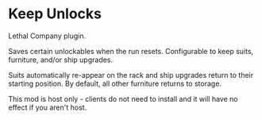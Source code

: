 # Keep Unlocks
Lethal Company plugin.

Saves certain unlockables when the run resets. Configurable to keep suits, furniture, and/or ship upgrades.

Suits automatically re-appear on the rack and ship upgrades return to their starting position. By default, all other furniture returns to storage.

This mod is host only - clients do not need to install and it will have no effect if you aren't host.